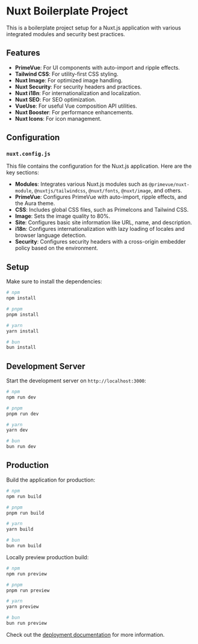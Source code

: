 # Nuxt Boilerplate Project

This is a boilerplate project setup for a Nuxt.js application with various integrated modules and security best practices.

## Features

- **PrimeVue**: For UI components with auto-import and ripple effects.
- **Tailwind CSS**: For utility-first CSS styling.
- **Nuxt Image**: For optimized image handling.
- **Nuxt Security**: For security headers and practices.
- **Nuxt i18n**: For internationalization and localization.
- **Nuxt SEO**: For SEO optimization.
- **VueUse**: For useful Vue composition API utilities.
- **Nuxt Booster**: For performance enhancements.
- **Nuxt Icons**: For icon management.

## Configuration

### `nuxt.config.js`

This file contains the configuration for the Nuxt.js application. Here are the key sections:

- **Modules**: Integrates various Nuxt.js modules such as `@primevue/nuxt-module`, `@nuxtjs/tailwindcss`, `@nuxt/fonts`, `@nuxt/image`, and others.
- **PrimeVue**: Configures PrimeVue with auto-import, ripple effects, and the Aura theme.
- **CSS**: Includes global CSS files, such as PrimeIcons and Tailwind CSS.
- **Image**: Sets the image quality to 80%.
- **Site**: Configures basic site information like URL, name, and description.
- **i18n**: Configures internationalization with lazy loading of locales and browser language detection.
- **Security**: Configures security headers with a cross-origin embedder policy based on the environment.

## Setup

Make sure to install the dependencies:

```bash
# npm
npm install

# pnpm
pnpm install

# yarn
yarn install

# bun
bun install
```

## Development Server

Start the development server on `http://localhost:3000`:

```bash
# npm
npm run dev

# pnpm
pnpm run dev

# yarn
yarn dev

# bun
bun run dev
```

## Production

Build the application for production:

```bash
# npm
npm run build

# pnpm
pnpm run build

# yarn
yarn build

# bun
bun run build
```

Locally preview production build:

```bash
# npm
npm run preview

# pnpm
pnpm run preview

# yarn
yarn preview

# bun
bun run preview
```

Check out the [deployment documentation](https://nuxt.com/docs/getting-started/deployment) for more information.

